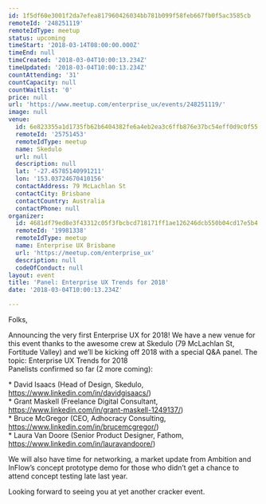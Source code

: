 ```yaml
---
id: 1f5df60e3001f2da7efea817960426034bb781b099f58feb667fb0f5ac3585cb
remoteId: '248251119'
remoteIdType: meetup
status: upcoming
timeStart: '2018-03-14T08:00:00.000Z'
timeEnd: null
timeCreated: '2018-03-04T10:00:13.234Z'
timeUpdated: '2018-03-04T10:00:13.234Z'
countAttending: '31'
countCapacity: null
countWaitlist: '0'
price: null
url: 'https://www.meetup.com/enterprise_ux/events/248251119/'
image: null
venue:
  id: 6e823355a1d1735fb62b6404382fe6a4eb2ea3c6ffb876e37bc54eff0d9c0f55
  remoteId: '25751453'
  remoteIdType: meetup
  name: Skedulo
  url: null
  description: null
  lat: '-27.45785140991211'
  lon: '153.03724670410156'
  contactAddress: 79 McLachlan St
  contactCity: Brisbane
  contactCountry: Australia
  contactPhone: null
organizer:
  id: 4681df79ed8e3f43312c05f3fbcbcd718171ff1ae126246dcb550b04cd17e5b4
  remoteId: '19981338'
  remoteIdType: meetup
  name: Enterprise UX Brisbane
  url: 'https://meetup.com/enterprise_ux'
  description: null
  codeOfConduct: null
layout: event
title: 'Panel: Enterprise UX Trends for 2018'
date: '2018-03-04T10:00:13.234Z'

---
```

<p>Folks,</p> <p>Announcing the very first Enterprise UX for 2018! We have a new venue for this event thanks to the awesome crew at Skedulo (79 McLachlan St, Fortitude Valley) and we’ll be kicking off 2018 with a special Q&amp;A panel. The topic: Enterprise UX Trends for 2018<br/>Panelists confirmed so far (2 more coming):</p> <p>* David Isaacs (Head of Design, Skedulo, <a href="https://www.linkedin.com/in/davidgisaacs/" class="linkified">https://www.linkedin.com/in/davidgisaacs/</a>)<br/>* Grant Maskell (Freelance Digital Consultant, <a href="https://www.linkedin.com/in/grant-maskell-1249137/" class="linkified">https://www.linkedin.com/in/grant-maskell-1249137/</a>)<br/>* Bruce McGregor (CEO, Adhocracy Consulting, <a href="https://www.linkedin.com/in/brucemcgregor/" class="linkified">https://www.linkedin.com/in/brucemcgregor/</a>)<br/>* Laura Van Doore (Senior Product Designer, Fathom, <a href="https://www.linkedin.com/in/lauravandoore/" class="linkified">https://www.linkedin.com/in/lauravandoore/</a>)</p> <p>We will also have time for networking, a market update from Ambition and InFlow’s concept prototype demo for those who didn’t get a chance to attend concept testing late last year.</p> <p>Looking forward to seeing you at yet another cracker event.</p>
